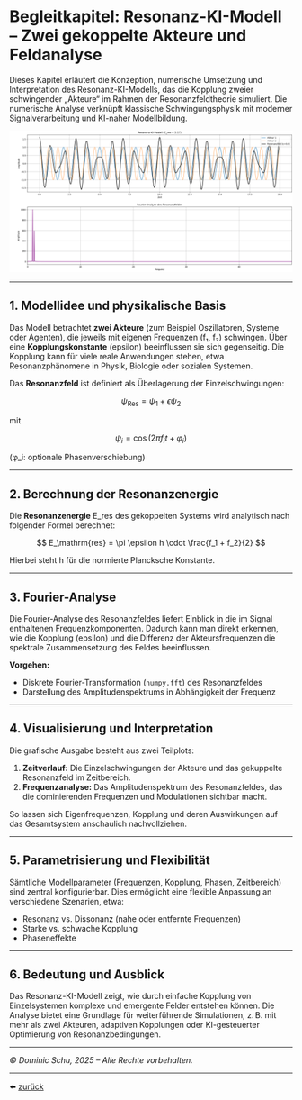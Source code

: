 # Begleitkapitel: Resonanz-KI-Modell – Zwei gekoppelte Akteure und Feldanalyse

Dieses Kapitel erläutert die Konzeption, numerische Umsetzung und Interpretation des Resonanz-KI-Modells, das die Kopplung zweier schwingender „Akteure“ im Rahmen der Resonanzfeldtheorie simuliert. Die numerische Analyse verknüpft klassische Schwingungsphysik mit moderner Signalverarbeitung und KI-naher Modellbildung.

<p align="center">
  <img src="plot.png" alt="Visualisierung der Resonanzfeldtheorie" width="600"/>
</p>

---

## 1. Modellidee und physikalische Basis

Das Modell betrachtet **zwei Akteure** (zum Beispiel Oszillatoren, Systeme oder Agenten), die jeweils mit eigenen Frequenzen (f₁, f₂) schwingen. Über eine **Kopplungskonstante** (epsilon) beeinflussen sie sich gegenseitig. Die Kopplung kann für viele reale Anwendungen stehen, etwa Resonanzphänomene in Physik, Biologie oder sozialen Systemen.

Das **Resonanzfeld** ist definiert als Überlagerung der Einzelschwingungen:

$$
\psi_\mathrm{Res} = \psi_1 + \epsilon \psi_2
$$

mit

$$
\psi_i = \cos(2\pi f_i t + \varphi_i)
$$

(φ_i: optionale Phasenverschiebung)

---

## 2. Berechnung der Resonanzenergie

Die **Resonanzenergie** E_res des gekoppelten Systems wird analytisch nach folgender Formel berechnet:

$$
E_\mathrm{res} = \pi \epsilon h \cdot \frac{f_1 + f_2}{2}
$$

Hierbei steht h für die normierte Plancksche Konstante.

---

## 3. Fourier-Analyse

Die Fourier-Analyse des Resonanzfeldes liefert Einblick in die im Signal enthaltenen Frequenzkomponenten. Dadurch kann man direkt erkennen, wie die Kopplung (epsilon) und die Differenz der Akteursfrequenzen die spektrale Zusammensetzung des Feldes beeinflussen.


**Vorgehen:**
- Diskrete Fourier-Transformation (`numpy.fft`) des Resonanzfeldes
- Darstellung des Amplitudenspektrums in Abhängigkeit der Frequenz

---

## 4. Visualisierung und Interpretation

Die grafische Ausgabe besteht aus zwei Teilplots:
1. **Zeitverlauf:** Die Einzelschwingungen der Akteure und das gekuppelte Resonanzfeld im Zeitbereich.
2. **Frequenzanalyse:** Das Amplitudenspektrum des Resonanzfeldes, das die dominierenden Frequenzen und Modulationen sichtbar macht.

So lassen sich Eigenfrequenzen, Kopplung und deren Auswirkungen auf das Gesamtsystem anschaulich nachvollziehen.

---

## 5. Parametrisierung und Flexibilität

Sämtliche Modellparameter (Frequenzen, Kopplung, Phasen, Zeitbereich) sind zentral konfigurierbar. Dies ermöglicht eine flexible Anpassung an verschiedene Szenarien, etwa:
- Resonanz vs. Dissonanz (nahe oder entfernte Frequenzen)
- Starke vs. schwache Kopplung
- Phaseneffekte

---

## 6. Bedeutung und Ausblick

Das Resonanz-KI-Modell zeigt, wie durch einfache Kopplung von Einzelsystemen komplexe und emergente Felder entstehen können. Die Analyse bietet eine Grundlage für weiterführende Simulationen, z. B. mit mehr als zwei Akteuren, adaptiven Kopplungen oder KI-gesteuerter Optimierung von Resonanzbedingungen.

---

*© Dominic Schu, 2025 – Alle Rechte vorbehalten.*

---

⬅️ [zurück](../README.md)